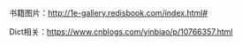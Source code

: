 书籍图片：<http://1e-gallery.redisbook.com/index.html#> 

Dict相关：<https://www.cnblogs.com/yinbiao/p/10766357.html> 